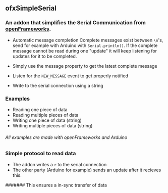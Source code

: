 ofxSimpleSerial
---------------

### An addon that simplifies the Serial Communication from [openFrameworks](http://www.openframeworks.cc/).

* Automatic message completion 
Complete messages exist between `\n`'s, send for example with Arduino with `Serial.println()`. If the complete message cannot be read during one "update" it will keep listening for updates for it to be completed. 

* Simply use the message property to get the latest complete message
* Listen for the `NEW_MESSAGE` event to get properly notified
* Write to the serial connection using a string

### Examples
* Reading one piece of data
* Reading multiple pieces of data
* Writing one piece of data (string)
* Writing multiple pieces of data (string)

###### All examples are made with openFrameworks and Arduino

### Simple protocol to read data
* The addon writes a `r` to the serial connection
* The other party (Arduino for example) sends an update after it recieves this.

####### This ensures a in-sync transfer of data